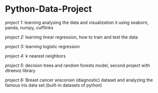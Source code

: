 # Python-Data-Project

*project 1:* learning analysing the data and visualization it using seaborn, panda, numpy, cufflinks

*project 2:* learning linear regression, how to train and test the data

*project 3:* learning logistic regression

*project 4:* k nearest neighbors

*project 5:* decision trees and random forests model, second project with dtreeviz library

*project 6:* Breast cancer wisconsin (diagnostic) dataset and analyzing the famous iris data set.(built-in datasets of python)

